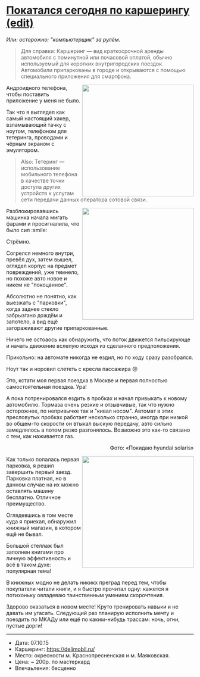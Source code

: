 # [Покатался сегодня по каршерингу](http://mxtnr.ru/notes/carsharing.html) [(edit)](https://github.com/a-x-/a-x-.github.io/edit/master/notes/carsharing.md)
_Или: осторожно: "компьютерщик" за рулём_.

> Для справки: Каршеринг — вид краткосрочной аренды автомобиля с поминутной или почасовой оплатой, обычно используемый для коротких внутригородских поездок. Автомобили припаркованы в городе и открываются с помощью специального приложения для смартфона.

<img width="300" align="right" src="https://cloud.githubusercontent.com/assets/6201068/10361442/d3c61da2-6db0-11e5-97d4-f466d16984d8.png"/>

Андроидного телефона, чтобы поставить приложение у меня не было.

Так что я выглядел как самый настоящий хакер, взламывающий тачку
с ноутом, телефоном для тетеринга, проводами и чёрным экраном с эмулятором.

> Also: Тетеринг — использование мобильного телефона в качестве точки доступа других устройств к услугам сети передачи данных оператора сотовой связи.

<img width="300" align="right" src="https://cloud.githubusercontent.com/assets/6201068/10361551/758a1ac6-6db1-11e5-9fa0-39bbc82fe587.png">
Разблокировавшись машинка начала мигать фарами и просигналила, что было сил :smile:

Стрёмно.

Согрелся немного внутри, превёл дух, затем вышел, оглядел корпус на предмет повреждений,
уже темнело, но похоже авто новое и никем не "покоцанное".

Абсолютно не понятно, как выезжать с "парковки", когда заднее стекло забрызгано дождём
и запотело, а вид ещё загораживают другие припаркованные.

Ничего не остоаось как обнаружить, что поток движется пильсирующе и начать движение вслепую исходя из сделанного предположения.

Прикольно: на автомате никогда не ездил, но по ходу сразу разобрался.

Ноут так и норовил слететь с кресла пассажира :disappointed:

Это, кстати моя первая поездка в Москве и первая полностью самостоятельная поездка. Ура!

А пока потренировался ездить в пробках и начал привыкать к новому автомобилю. Тормаза очень резкие и отзывчивые,
так что нужно осторожнее, по непривычке так и "кивал носом". Автомат в этих пресловутых пробках работает несколько странно, иногда при низкой во общем-то скорости он втыкал выскую передачу, авто сильно замедлялось а потом резко разгонялось. Возможно это как-то связано с тем, как наживается газ.

<p width="300" align="right">Фото: «Покидаю hyundai solaris»<br></p>
<img width="300" align="right" src="https://cloud.githubusercontent.com/assets/6201068/10353707/c155568c-6d61-11e5-9168-260cc3fdfd63.jpg">

Как только попалась первая парковка, я решил завершить первый заезд. Парковка платная, но в данном случае на их можно оставлять машину бесплатно. Отличное преимущество.

Оглядевшись в том месте куда я приехал, обнаружил книжный магазин, в котором ещё не бывал.

Большой стеллаж был заполнен книгами про личную эффективность и всё в таком духе: популярная тема!

В книжных модно не делать никикх преград перед тем, чтобы покупатели читали книги, и я быстро прочитал одну: кажется я потихоньку овладеваю таинственным умением скорочтения.

Здорово оказаться в новом месте! Круто тренировать навыки и не давать им угасать. Следующий раз планирую исполнить мечту и поездить по МКАДу или ещё по каким-нибудь трассам: ночь, огни, пустые дорги!

----

- Дата: 07.10.15
- Каршеринг: https://delimobil.ru/
- Место: окресности м. Краснопресненская и м. Маяковская.
- Цена: ~ 200р. по мастеркард
- Впечаьления: бесценно
